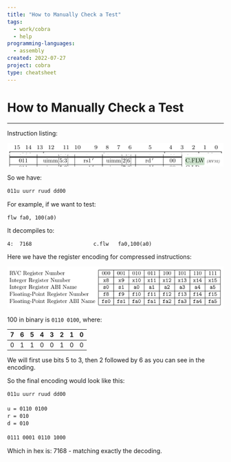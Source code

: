 ```yaml
---
title: "How to Manually Check a Test"
tags:
  - work/cobra
  - help
programming-languages:
  - assembly
created: 2022-07-27
project: cobra
type: cheatsheet
---
```

# How to Manually Check a Test
---
Instruction listing:

![Pasted image 20220727125733](notes/images/Pasted%20image%2020220727125733.png)
![Pasted image 20220727125701](notes/images/Pasted%20image%2020220727125701.png)

So we have:

```bash
011u uurr ruud dd00
```

For example, if we want to test:

```assembly
flw fa0, 100(a0)
```

It decompiles to:

```assembly
4:	7168                	c.flw	fa0,100(a0)
```

Here we have the register encoding for compressed instructions:

![Pasted image 20220727130200](notes/images/Pasted%20image%2020220727130200.png)

100 in binary is `0110 0100`, where:

|  7  | 6   | 5   | 4   | 3   | 2   | 1   | 0   |
| --- | --- | --- | --- | --- | --- | --- | --- |
| 0   | 1   | 1   | 0   | 0   | 1   | 0   | 0   |

We will first use bits 5 to 3, then 2 followed by 6 as you can see in the encoding.

So the final encoding would look like this:

```bash
011u uurr ruud dd00

u = 0110 0100
r = 010
d = 010

0111 0001 0110 1000
```

Which in hex is: 7168 - matching exactly the decoding.